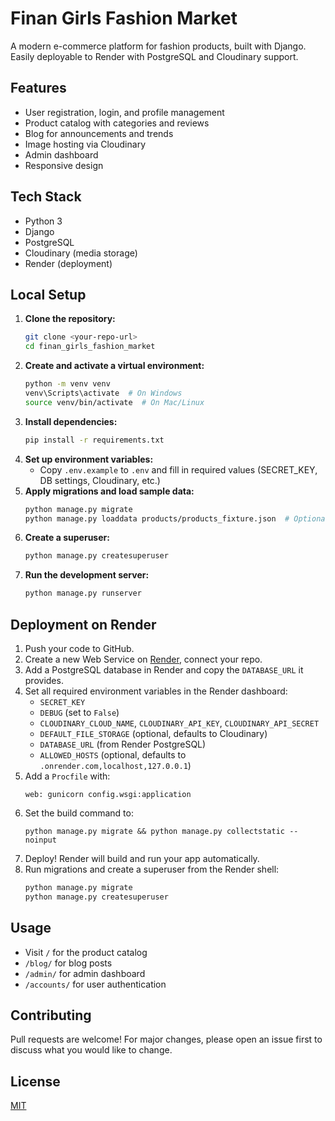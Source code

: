 # Finan Girls Fashion Market

A modern e-commerce platform for fashion products, built with Django. Easily deployable to Render with PostgreSQL and Cloudinary support.

## Features
- User registration, login, and profile management
- Product catalog with categories and reviews
- Blog for announcements and trends
- Image hosting via Cloudinary
- Admin dashboard
- Responsive design

## Tech Stack
- Python 3
- Django
- PostgreSQL
- Cloudinary (media storage)
- Render (deployment)

## Local Setup

1. **Clone the repository:**
   ```sh
   git clone <your-repo-url>
   cd finan_girls_fashion_market
   ```
2. **Create and activate a virtual environment:**
   ```sh
   python -m venv venv
   venv\Scripts\activate  # On Windows
   source venv/bin/activate  # On Mac/Linux
   ```
3. **Install dependencies:**
   ```sh
   pip install -r requirements.txt
   ```
4. **Set up environment variables:**
   - Copy `.env.example` to `.env` and fill in required values (SECRET_KEY, DB settings, Cloudinary, etc.)
5. **Apply migrations and load sample data:**
   ```sh
   python manage.py migrate
   python manage.py loaddata products/products_fixture.json  # Optional: load sample products
   ```
6. **Create a superuser:**
   ```sh
   python manage.py createsuperuser
   ```
7. **Run the development server:**
   ```sh
   python manage.py runserver
   ```

## Deployment on Render

1. Push your code to GitHub.
2. Create a new Web Service on [Render](https://render.com/), connect your repo.
3. Add a PostgreSQL database in Render and copy the `DATABASE_URL` it provides.
4. Set all required environment variables in the Render dashboard:
   - `SECRET_KEY`
   - `DEBUG` (set to `False`)
   - `CLOUDINARY_CLOUD_NAME`, `CLOUDINARY_API_KEY`, `CLOUDINARY_API_SECRET`
   - `DEFAULT_FILE_STORAGE` (optional, defaults to Cloudinary)
   - `DATABASE_URL` (from Render PostgreSQL)
   - `ALLOWED_HOSTS` (optional, defaults to `.onrender.com,localhost,127.0.0.1`)
5. Add a `Procfile` with:
   ```
   web: gunicorn config.wsgi:application
   ```
6. Set the build command to:
   ```
   python manage.py migrate && python manage.py collectstatic --noinput
   ```
7. Deploy! Render will build and run your app automatically.
8. Run migrations and create a superuser from the Render shell:
   ```sh
   python manage.py migrate
   python manage.py createsuperuser
   ```

## Usage
- Visit `/` for the product catalog
- `/blog/` for blog posts
- `/admin/` for admin dashboard
- `/accounts/` for user authentication

## Contributing
Pull requests are welcome! For major changes, please open an issue first to discuss what you would like to change.

## License
[MIT](LICENSE) 